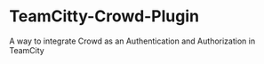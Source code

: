 TeamCitty-Crowd-Plugin
======================

A way to integrate Crowd as an Authentication and Authorization in TeamCity
